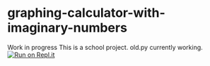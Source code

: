 # graphing-calculator-with-imaginary-numbers
Work in progress
This is a school project.
old.py currently working.
[![Run on Repl.it](https://repl.it/badge/github/wizardwatch/graphing-calculator-with-imaginary-numbers)](https://repl.it/github/wizardwatch/graphing-calculator-with-imaginary-numbers)